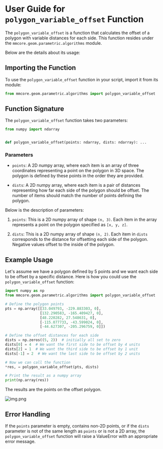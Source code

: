 # User Guide for `polygon_variable_offset` Function

The `polygon_variable_offset` is a function that calculates the offset of a polygon with variable distances for each
side. This function resides under the `mmcore.geom.parametric.algorithms` module.

Below are the details about its usage:

## Importing the Function

To use the `polygon_variable_offset` function in your script, import it from its module:

```python
from mmcore.geom.parametric.algorithms import polygon_variable_offset
```

## Function Signature

The `polygon_variable_offset` function takes two parameters:

```python
from numpy import ndarray


def polygon_variable_offset(points: ndarray, dists: ndarray): ...
```

### Parameters

- `points`: A 2D numpy array, where each item is an array of three coordinates representing a point on the polygon in 3D
  space. The polygon is defined by these points in the order they are provided.

- `dists`: A 2D numpy array, where each item is a pair of distances representing how far each side of the polygon should
  be offset. The number of items should match the number of points defining the polygon.

Below is the description of parameters:

1. `points`: This is a 2D numpy array of shape `(n, 3)`. Each item in the array represents a point on the polygon
   specified as `[x, y, z]`.

2. `dists`: This is a 2D numpy array of shape `(n, 2)`. Each item in `dists` corresponds to the distance for offsetting
   each side of the polygon. Negative values offset to the inside of the polygon.

## Example Usage

Let's assume we have a polygon defined by 5 points and we want each side to be offset by a specific distance. Here is
how you could use the `polygon_variable_offset` function:

```python
import numpy as np
from mmcore.geom.parametric.algorithms import polygon_variable_offset

# Define the polygon points
pts = np.array([[33.049793, -229.883303, 0],
                [132.290583, -165.409427, 0],
                [48.220282, 27.548631, 0],
                [-115.077733, -43.599024, 0],
                [-44.627307, -205.296759, 0]])

# Define the offset distances for each side
dists = np.zeros((5, 2))  # initially all set to zero
dists[0] = 4  # We want the first side to be offset by 4 units
dists[2] = 1  # We want the third side to be offset by 1 unit
dists[-1] = 2  # We want the last side to be offset by 2 units

# Now we can call the function
*res, = polygon_variable_offset(pts, dists)

# Print the result as a numpy array
print(np.array(res))
```

The results are the points on the offset polygon.

![img.png](/Users/andrewastakhov/PycharmProjects/mmcore/Writerside/images/img_2.png)
## Error Handling

If the `points` parameter is empty, contains non-2D points, or if the `dists` parameter is not of the same length
as `points` or is not a 2D array, the `polygon_variable_offset` function will raise a ValueError with an appropriate
error message.

